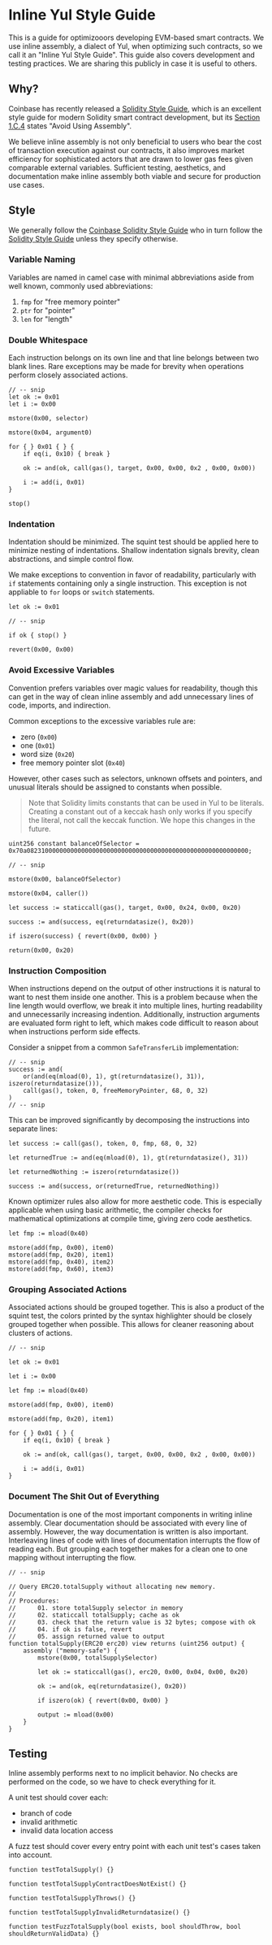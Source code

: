 # Inline Yul Style Guide

This is a guide for optimizooors developing EVM-based smart contracts. We use inline assembly, a dialect of Yul, when optimizing such contracts, so we call it an "Inline Yul Style Guide". This guide also covers development and testing practices. We are sharing this publicly in case it is useful to others.

## Why?

Coinbase has recently released a [Solidity Style Guide](https://github.com/coinabse/solidity-style-guide), which is an excellent style guide for modern Solidity smart contract development, but its [Section 1.C.4](https://github.com/coinbase/solidity-style-guide?tab=readme-ov-file#4-avoid-using-assembly) states "Avoid Using Assembly".

We believe inline assembly is not only beneficial to users who bear the cost of transaction execution against our contracts, it also improves market efficiency for sophisticated actors that are drawn to lower gas fees given comparable external variables. Sufficient testing, aesthetics, and documentation make inline assembly both viable and secure for production use cases.

## Style

We generally follow the [Coinbase Solidity Style Guide](https://github.com/coinabse/solidity-style-guide) who in turn follow the [Solidity Style Guide](https://docs.soliditylang.org/en/latest/style-guide.html) unless they specify otherwise.

### Variable Naming

Variables are named in camel case with minimal abbreviations aside from well known, commonly used abbreviations:

1. `fmp` for "free memory pointer"
2. `ptr` for "pointer"
3. `len` for "length"

### Double Whitespace

Each instruction belongs on its own line and that line belongs between two blank lines. Rare exceptions may be made for brevity when operations perform closely associated actions.

```solidity
// -- snip
let ok := 0x01
let i := 0x00

mstore(0x00, selector)

mstore(0x04, argument0)

for { } 0x01 { } {
    if eq(i, 0x10) { break }

    ok := and(ok, call(gas(), target, 0x00, 0x00, 0x2 , 0x00, 0x00))

    i := add(i, 0x01)
}

stop()
```

### Indentation

Indentation should be minimized. The squint test should be applied here to minimize nesting of indentations. Shallow indentation signals brevity, clean abstractions, and simple control flow.

We make exceptions to convention in favor of readability, particularly with `if` statements containing only a single instruction. This exception is not appliable to `for` loops or `switch` statements.

```solidity
let ok := 0x01

// -- snip

if ok { stop() }

revert(0x00, 0x00)
```

### Avoid Excessive Variables

Convention prefers variables over magic values for readability, though this can get in the way of clean inline assembly and add unnecessary lines of code, imports, and indirection.

Common exceptions to the excessive variables rule are:

- zero (`0x00`)
- one (`0x01`)
- word size (`0x20`)
- free memory pointer slot (`0x40`)

However, other cases such as selectors, unknown offsets and pointers, and unusual literals should be assigned to constants when possible.

> Note that Solidity limits constants that can be used in Yul to be literals. Creating a constant out of a keccak hash only works if you specify the literal, not call the keccak function. We hope this changes in the future.

```solidity
uint256 constant balanceOfSelector = 0x70a0823100000000000000000000000000000000000000000000000000000000;

// -- snip

mstore(0x00, balanceOfSelector)

mstore(0x04, caller())

let success := staticcall(gas(), target, 0x00, 0x24, 0x00, 0x20)

success := and(success, eq(returndatasize(), 0x20))

if iszero(success) { revert(0x00, 0x00) }

return(0x00, 0x20)
```

### Instruction Composition

When instructions depend on the output of other instructions it is natural to want to nest them inside one another. This is a problem because when the line length would overflow, we break it into multiple lines, hurting readability and unnecessarily increasing indention. Additionally, instruction arguments are evaluated form right to left, which makes code difficult to reason about when instructions perform side effects.

Consider a snippet from a common `SafeTransferLib` implementation:

```solidity
// -- snip
success := and(
    or(and(eq(mload(0), 1), gt(returndatasize(), 31)), iszero(returndatasize())),
    call(gas(), token, 0, freeMemoryPointer, 68, 0, 32)
)
// -- snip
```

This can be improved significantly by decomposing the instructions into separate lines:

```solidity
let success := call(gas(), token, 0, fmp, 68, 0, 32)

let returnedTrue := and(eq(mload(0), 1), gt(returndatasize(), 31))

let returnedNothing := iszero(returndatasize())

success := and(success, or(returnedTrue, returnedNothing))
```

Known optimizer rules also allow for more aesthetic code. This is especially applicable when using basic arithmetic, the compiler checks for mathematical optimizations at compile time, giving zero code aesthetics.

```solidity
let fmp := mload(0x40)

mstore(add(fmp, 0x00), item0)
mstore(add(fmp, 0x20), item1)
mstore(add(fmp, 0x40), item2)
mstore(add(fmp, 0x60), item3)
```

### Grouping Associated Actions

Associated actions should be grouped together. This is also a product of the squint test, the colors printed by the syntax highlighter should be closely grouped together when possible. This allows for cleaner reasoning about clusters of actions.

```solidity
// -- snip

let ok := 0x01

let i := 0x00

let fmp := mload(0x40)

mstore(add(fmp, 0x00), item0)

mstore(add(fmp, 0x20), item1)

for { } 0x01 { } {
    if eq(i, 0x10) { break }

    ok := and(ok, call(gas(), target, 0x00, 0x00, 0x2 , 0x00, 0x00))

    i := add(i, 0x01)
}
```

### Document The Shit Out of Everything

Documentation is one of the most important components in writing inline assembly. Clear documentation should be associated with every line of assembly. However, the way documentation is written is also important. Interleaving lines of code with lines of documentation interrupts the flow of reading each. But grouping each together makes for a clean one to one mapping without interrupting the flow.

```solidity
// -- snip

// Query ERC20.totalSupply without allocating new memory.
//
// Procedures:
//      01. store totalSupply selector in memory
//      02. staticcall totalSupply; cache as ok
//      03. check that the return value is 32 bytes; compose with ok
//      04. if ok is false, revert
//      05. assign returned value to output
function totalSupply(ERC20 erc20) view returns (uint256 output) {
    assembly ("memory-safe") {
        mstore(0x00, totalSupplySelector)

        let ok := staticcall(gas(), erc20, 0x00, 0x04, 0x00, 0x20)

        ok := and(ok, eq(returndatasize(), 0x20))

        if iszero(ok) { revert(0x00, 0x00) }

        output := mload(0x00)
    }
}
```

## Testing

Inline assembly performs next to no implicit behavior. No checks are performed on the code, so we have to check everything for it.

A unit test should cover each:

- branch of code
- invalid arithmetic
- invalid data location access

A fuzz test should cover every entry point with each unit test's cases taken into account.

```solidity
function testTotalSupply() {}

function testTotalSupplyContractDoesNotExist() {}

function testTotalSupplyThrows() {}

function testTotalSupplyInvalidReturndatasize() {}

function testFuzzTotalSupply(bool exists, bool shouldThrow, bool shouldReturnValidData) {}
```
